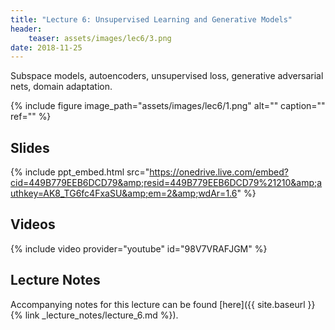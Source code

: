 ```yaml
---
title: "Lecture 6: Unsupervised Learning and Generative Models"
header:
    teaser: assets/images/lec6/3.png
date: 2018-11-25
---
```


Subspace models, autoencoders, unsupervised loss,
generative adversarial nets, domain adaptation.

{% include figure image_path="assets/images/lec6/1.png" alt="" caption="" ref="" %}

## Slides

{% include ppt_embed.html
src="https://onedrive.live.com/embed?cid=449B779EEB6DCD79&amp;resid=449B779EEB6DCD79%21210&amp;authkey=AK8_TG6fc4FxaSU&amp;em=2&amp;wdAr=1.6" %}

## Videos

{% include video provider="youtube" id="98V7VRAFJGM" %}

## Lecture Notes

Accompanying notes for this lecture can be found [here]({{ site.baseurl }}{% link _lecture_notes/lecture_6.md %}).
